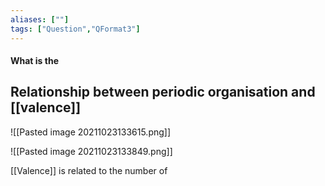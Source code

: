 ```yaml
---
aliases: [""]
tags: ["Question","QFormat3"]
---
```


#### What is the
## Relationship between periodic organisation and [[valence]]

![[Pasted image 20211023133615.png]]

![[Pasted image 20211023133849.png]]

[[Valence]] is related to the number of 
